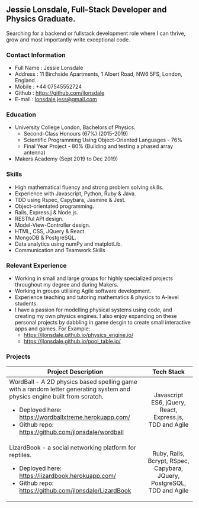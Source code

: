 ## Jessie Lonsdale, Full-Stack Developer and Physics Graduate.

Searching for a backend or fullstack development role where I can thrive, grow and most importantly write exceptional code.

### Contact Information

* Full Name : Jessie Lonsdale
* Address   : 11 Birchside Apartments, 1 Albert Road, NW6 5FS, London, England.
* Mobile    : +44 07545552724
* Github    : https://github.com/jlonsdale
* E-mail    : lonsdale.jess@gmail.com

### Education

* University College London, Bachelors of Physics.
  * Second-Class Honours (67%) (2015-2019)
  * Scientific Programming Using Object-Oriented Languages - 76%
  * Final Year Project - 80% (Building and testing a phased array antenna)
* Makers Academy (Sept 2019 to Dec 2019)

### Skills

* High mathematical fluency and strong problem solving skills.
* Experience with Javascript, Python, Ruby & Java.
* TDD using Rspec, Capybara, Jasmine & Jest.
* Object-orientated programming.
* Rails, Express.j & Node.js.
* RESTful API design.
* Model-View-Controller design.
* HTML, CSS, JQuery & React.
* MongoDB & PostgreSQL.
* Data analytics using numPy and matplotLib.
* Communication and Teamwork Skills

### Relevant Experience 

* Working in small and large groups for highly specialized projects throughout my degree and during Makers.
* Working in groups utilising Agile software development.
* Experience teaching and tutoring mathematics & physics to A-level students.
* I have a passion for modelling physical systems using code, and creating my own physics engines. I also enjoy expanding on these personal projects by dabbling in game desgin to create small interactive apps and games. For Example:
  * https://jlonsdale.github.io/physics_engine.io/
  * https://jlonsdale.github.io/pool_table.io/
  
### Projects

| Project Description | Tech Stack |
| --------------------|:-------------:|
| WordBall - A 2D physics based spelling game with a random letter generating system and physics engine built from scratch. <ul><li>Deployed here: https://wordballxtreme.herokuapp.com/ </li><li>Github repo: https://github.com/jlonsdale/wordball </li></ul>|Javascript ES6, jQuery, React, Express.js, TDD and Agile|
| LizardBook - a social networking platform for reptiles.  <ul><li>Deployed here: https://lizardbook.herokuapp.com/ </li><li>Github repo: https://github.com/jlonsdale/LizardBook </li></ul>|Ruby, Rails, Bcrypt, RSpec, Capybara, JQuery, PostgreSQL, TDD and Agile |

